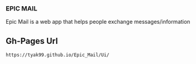 ### EPIC MAIL
Epic Mail is a web app that helps people exchange messages/information

## Gh-Pages Url 
`https://tyak99.github.io/Epic_Mail/Ui/`